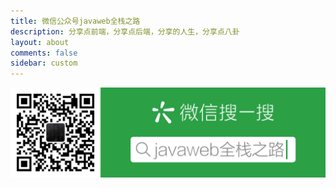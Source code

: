 ```yaml
---
title: 微信公众号javaweb全栈之路
description: 分享点前端，分享点后端，分享的人生，分享点八卦
layout: about
comments: false
sidebar: custom
---
```


![](/images/javaweb全栈之路.png)